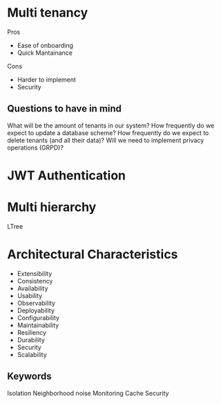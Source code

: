 # Multi tenancy

Pros

- Ease of onboarding
- Quick Mantainance

Cons
- Harder to implement
- Security

## Questions to have in mind

What will be the amount of tenants in our system?
How frequently do we expect to update a database scheme?
How frequently do we expect to delete tenants (and all their data)?
Will we need to implement privacy operations (GRPD)?

# JWT Authentication



# Multi hierarchy
LTree


# Architectural Characteristics
- Extensibility
- Consistency
- Availability
- Usability
- Observability
- Deployability
- Configurability
- Maintainability
- Resiliency
- Durability
- Security
- Scalability

## Keywords

Isolation
Neighborhood noise
Monitoring
Cache
Security


